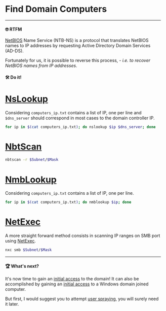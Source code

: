 # Find Domain Computers
---

#### 🤓 RTFM

[NetBIOS](https://techterms.com/definition/netbios#google_vignette) Name Service (NTB-NS) is a protocol that translates NetBIOS names to IP addresses by requesting Active Directory Domain Services (AD-DS).

Fortunately for us, it is possible to reverse this process, - *i.e. to recover NetBIOS names from IP addresses*.

#### 🛠️ Do it!

# [NsLookup](#tab/nslookup)

Considering `computers_ip.txt` contains a list of IP, one per line and `$dns_server` should correspond in most cases to the domain controller IP.

```bash
for ip in $(cat computers_ip.txt); do nslookup $ip $dns_server; done
```

# [NbtScan](#tab/nbtscan)

```bash
nbtscan -r $Subnet/$Mask
```

# [NmbLookup](#tab/nmblookup)

Considering `computers_ip.txt` contains a list of IP, one per line.

```bash
for ip in $(cat computers_ip.txt); do nmblookup $ip; done
```

# [NetExec](#tab/netexec)

A more straight forward method consists in scanning IP ranges on SMB port using [NetExec](https://github.com/Pennyw0rth/NetExec).

```bash
nxc smb $Subnet/$Mask
```

---

#### 🏆 What's next?

It's now time to gain an [initial access](/docs/active-directory/methodology.html#-initial-access) to the domain! It can also be accomplished by gaining an [initial access](/docs/windows/methodology.html#-initial-access) to a Windows domain joined computer.

But first, I would suggest you to attempt [user spraying](/docs/active-directory/recon/user-spraying.html), you will surely need it later.